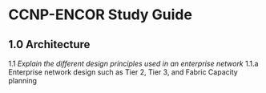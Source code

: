 # CCNP-ENCOR Study Guide

## **1.0 Architecture**
1.1 *Explain the different design principles used in an enterprise network*
1.1.a Enterprise network design such as Tier 2, Tier 3, and Fabric Capacity planning 
